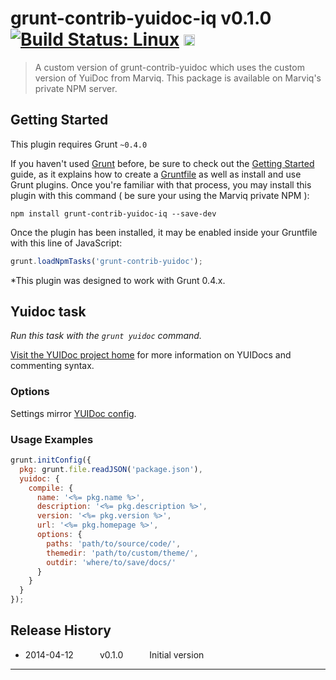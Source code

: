 # grunt-contrib-yuidoc-iq v0.1.0 [![Build Status: Linux](https://travis-ci.org/gruntjs/grunt-contrib-yuidoc.png?branch=master)](https://travis-ci.org/gruntjs/grunt-contrib-yuidoc) <a href="https://ci.appveyor.com/project/gruntjs/grunt-contrib-yuidoc"><img src="https://ci.appveyor.com/api/projects/status/ndcpmex6s8yn9er6/branch/master" alt="Build Status: Windows" height="18" /></a>

> A custom version of grunt-contrib-yuidoc which uses the custom version of YuiDoc from Marviq. This package is
available on Marviq's private NPM server.



## Getting Started
This plugin requires Grunt `~0.4.0`

If you haven't used [Grunt](http://gruntjs.com/) before, be sure to check out the [Getting Started](http://gruntjs.com/getting-started) guide, as it explains how to create a [Gruntfile](http://gruntjs.com/sample-gruntfile) as well as install and use Grunt plugins. Once you're familiar with that process, you may install this plugin with this command ( be sure your using the Marviq private NPM ):

```shell
npm install grunt-contrib-yuidoc-iq --save-dev
```

Once the plugin has been installed, it may be enabled inside your Gruntfile with this line of JavaScript:

```js
grunt.loadNpmTasks('grunt-contrib-yuidoc');
```

*This plugin was designed to work with Grunt 0.4.x.

## Yuidoc task
_Run this task with the `grunt yuidoc` command._

[Visit the YUIDoc project home](http://yui.github.io/yuidoc/) for more information on YUIDocs and commenting syntax.
### Options

Settings mirror [YUIDoc config](http://yui.github.io/yuidoc/args/index.html).
### Usage Examples

```js
grunt.initConfig({
  pkg: grunt.file.readJSON('package.json'),
  yuidoc: {
    compile: {
      name: '<%= pkg.name %>',
      description: '<%= pkg.description %>',
      version: '<%= pkg.version %>',
      url: '<%= pkg.homepage %>',
      options: {
        paths: 'path/to/source/code/',
        themedir: 'path/to/custom/theme/',
        outdir: 'where/to/save/docs/'
      }
    }
  }
});
```


## Release History

 * 2014-04-12   v0.1.0   Initial version

---

